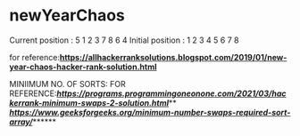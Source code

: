 # newYearChaos

Current position : 5 1 2 3 7 8 6 4
Initial position : 1 2 3 4 5 6 7 8

for reference:**https://allhackerranksolutions.blogspot.com/2019/01/new-year-chaos-hacker-rank-solution.html**
  
MINIIMUM NO. OF SORTS:
FOR REFERENCE:***https://programs.programmingoneonone.com/2021/03/hackerrank-minimum-swaps-2-solution.html*****
*****************https://www.geeksforgeeks.org/minimum-number-swaps-required-sort-array/***********************
